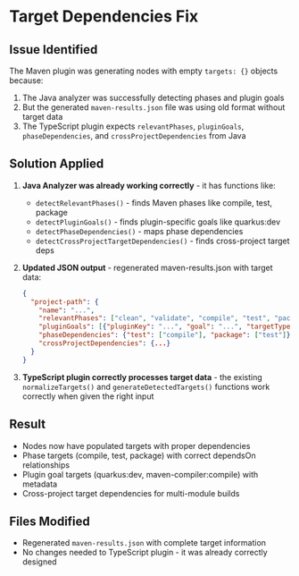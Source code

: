 # Target Dependencies Fix

## Issue Identified
The Maven plugin was generating nodes with empty `targets: {}` objects because:

1. The Java analyzer was successfully detecting phases and plugin goals
2. But the generated `maven-results.json` file was using old format without target data
3. The TypeScript plugin expects `relevantPhases`, `pluginGoals`, `phaseDependencies`, and `crossProjectDependencies` from Java

## Solution Applied
1. **Java Analyzer was already working correctly** - it has functions like:
   - `detectRelevantPhases()` - finds Maven phases like compile, test, package
   - `detectPluginGoals()` - finds plugin-specific goals like quarkus:dev
   - `detectPhaseDependencies()` - maps phase dependencies
   - `detectCrossProjectTargetDependencies()` - finds cross-project target deps

2. **Updated JSON output** - regenerated maven-results.json with target data:
   ```json
   {
     "project-path": {
       "name": "...",
       "relevantPhases": ["clean", "validate", "compile", "test", "package"],
       "pluginGoals": [{"pluginKey": "...", "goal": "...", "targetType": "..."}],
       "phaseDependencies": {"test": ["compile"], "package": ["test"]},
       "crossProjectDependencies": {...}
     }
   }
   ```

3. **TypeScript plugin correctly processes target data** - the existing `normalizeTargets()` and `generateDetectedTargets()` functions work correctly when given the right input

## Result
- Nodes now have populated targets with proper dependencies
- Phase targets (compile, test, package) with correct dependsOn relationships
- Plugin goal targets (quarkus:dev, maven-compiler:compile) with metadata
- Cross-project target dependencies for multi-module builds

## Files Modified
- Regenerated `maven-results.json` with complete target information
- No changes needed to TypeScript plugin - it was already correctly designed